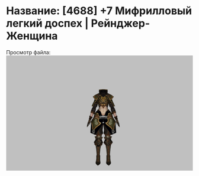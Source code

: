 # Название: [4688] +7 Мифрилловый легкий доспех | Рейнджер-Женщина

Просмотр файла:
![p030021.png](p030021.png)